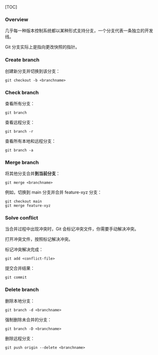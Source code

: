 [TOC]

### Overview

几乎每一种版本控制系统都以某种形式支持分支，一个分支代表一条独立的开发线。

Git 分支实际上是指向更改快照的指针。

### Create branch

创建新分支并切换到该分支：

```
git checkout -b <branchname>
```

### Check branch

查看所有分支：

```
git branch
```

查看远程分支：

```
git branch -r
```

查看所有本地和远程分支：

```
git branch -a
```

### Merge branch

将其他分支合并**到当前分支**：

```
git merge <branchname>
```

例如，切换到 main 分支并合并 feature-xyz 分支：

```
git checkout main
git merge feature-xyz
```

### Solve conflict

当合并过程中出现冲突时，Git 会标记冲突文件，你需要手动解决冲突。

打开冲突文件，按照标记解决冲突。

标记冲突解决完成：

```
git add <conflict-file>
```

提交合并结果：

```
git commit
```

### Delete branch

删除本地分支：

```
git branch -d <branchname>
```

强制删除未合并的分支：

```
git branch -D <branchname>
```

删除远程分支：

```
git push origin --delete <branchname>
```

